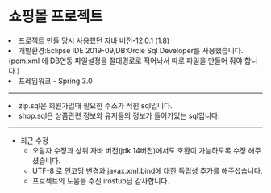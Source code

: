 # 쇼핑몰 프로젝트
<li>프로젝트 만들 당시 사용했던 자바 버전-12.0.1 (1.8)</li>
<li>개발환경:Eclipse IDE 2019-09,DB:Orcle Sql Developer를 사용했습니다.<br>
(pom.xml 에 DB연동 파일설정을 절대경로로 적어놔서 따로 파일을 만들어 줘야 합니다.)</li>
<li>프레임워크  - Spring 3.0 </li>

***

<li> zip.sql은 회원가입때 필요한 주소가 적힌 sql입니다.</li>
<li> shop.sql은 상품관련 정보와 유저들의 정보가 들어가있는 sql입니다.</li>

***

* 최근 수정
  * 오탈자 수정과 상위 자바 버전(jdk 14버전)에서도 호환이 가능하도록 수정 해주셨습니다.
  * UTF-8 로 인코딩 변경과 javax.xml.bind에 대한 독립성 추가를 해주셨습니다.
  * 프로젝트의 도움을 주신 	irostub님 감사합니다. 

